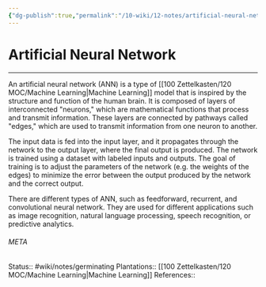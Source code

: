 ```yaml
---
{"dg-publish":true,"permalink":"/10-wiki/12-notes/artificial-neural-network-20230127073030/"}
---
```


# Artificial Neural Network
---
An artificial neural network (ANN) is a type of [[100 Zettelkasten/120 MOC/Machine Learning\|Machine Learning]] model that is inspired by the structure and function of the human brain. It is composed of layers of interconnected "neurons," which are mathematical functions that process and transmit information. These layers are connected by pathways called "edges," which are used to transmit information from one neuron to another.

The input data is fed into the input layer, and it propagates through the network to the output layer, where the final output is produced. The network is trained using a dataset with labeled inputs and outputs. The goal of training is to adjust the parameters of the network (e.g. the weights of the edges) to minimize the error between the output produced by the network and the correct output.

There are different types of ANN, such as feedforward, recurrent, and convolutional neural network. They are used for different applications such as image recognition, natural language processing, speech recognition, or predictive analytics.



###### META
Status:: #wiki/notes/germinating 
Plantations:: [[100 Zettelkasten/120 MOC/Machine Learning\|Machine Learning]]
References:: 
